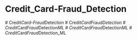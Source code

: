 # Credit_Card-Fraud_Detection
 
#   C r e d i t _ C a r d - F r a u d _ D e t e c t i o n  
 #   C r e d i t _ C a r d _ F r a u d _ D e t e c t i o n  
 #   C r e d i t _ C a r d _ F r a u d _ D e t e c t i o n _ M L  
 #   C r e d i t _ C a r d _ F r a u d _ D e t e c t i o n _ M L  
 #   C r e d i t _ C a r d _ F r a u d _ D e t e c t i o n _ M L  
 